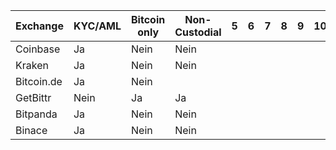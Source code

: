 | Exchange       | KYC/AML| Bitcoin only  | Non-Custodial | 5 | 6 | 7 | 8 | 9 | 10 | 11 | 12 | 13 | 14
| -------------- | -      |        -      |       -       | - | - | - | - | - | -- | -- | -- | -- | --
| Coinbase       |   Ja   |      Nein     |      Nein     |   |   |   |   |   |    |    |    |    |    
| Kraken         |   Ja   |      Nein     |      Nein     |   |   |   |   |   |    |    |    |    |    
| Bitcoin.de     |   Ja   |      Nein     |               |   |   |   |   |   |    |    |    |    |    
| GetBittr       |   Nein |       Ja      |       Ja      |   |   |   |   |   |    |    |    |    |    
| Bitpanda       |   Ja   |      Nein     |      Nein     |   |   |   |   |   |    |    |    |    |    
| Binace         |   Ja   |      Nein     |      Nein     |   |   |   |   |   |    |    |    |    |   
